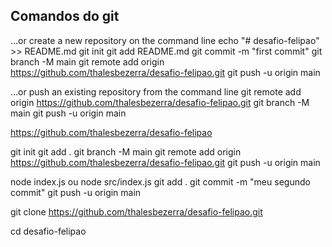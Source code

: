 ## Comandos do git

…or create a new repository on the command line
echo "# desafio-felipao" >> README.md
git init
git add README.md
git commit -m "first commit"
git branch -M main
git remote add origin https://github.com/thalesbezerra/desafio-felipao.git
git push -u origin main

…or push an existing repository from the command line
git remote add origin https://github.com/thalesbezerra/desafio-felipao.git
git branch -M main
git push -u origin main


https://github.com/thalesbezerra/desafio-felipao

git init
git add .
git branch -M main
git remote add origin https://github.com/thalesbezerra/desafio-felipao.git
git push -u origin main

node index.js
 ou
node src/index.js
git add .
git commit -m "meu segundo commit"
git push -u origin main

git clone https://github.com/thalesbezerra/desafio-felipao.git

cd desafio-felipao
